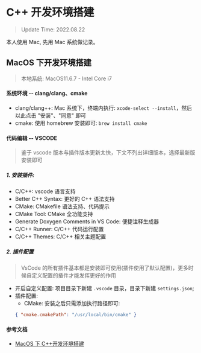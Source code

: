 # C++ 开发环境搭建

> Update Time: 2022.08.22

本人使用 Mac, 先用 Mac 系统做记录。

## MacOS 下开发环境搭建

> 本地系统: MacOS11.6.7 - Intel Core i7

#### 系统环境 -- clang/clang、cmake

- clang/clang++: Mac 系统下，终端内执行: `xcode-select --install`，然后以此点击 "安装"、"同意" 即可
- cmake: 使用 homebrew 安装即可: `brew install cmake`

#### 代码编辑 -- VSCODE

> 鉴于 vscode 版本与插件版本更新太快，下文不列出详细版本，选择最新版安装即可

##### 1. 安装插件:

- C/C++: vscode 语言支持
- Better C++ Syntax: 更好的 C++ 语法支持
- CMake: CMakefile 语法支持、代码提示
- CMake Tool: CMake 全功能支持
- Generate Doxygen Comments in VS Code: 便捷注释生成器
- C/C++ Runner: C/C++ 代码运行配置
- C/C++ Themes: C/C++ 相关主题配置

##### 2. 插件配置

> VsCode 的所有插件基本都是安装即可使用(插件使用了默认配置)，更多时候自定义配置的插件才能发挥更好的作用

- 开启自定义配置: 项目目录下新建 `.vscode` 目录，目录下新建 `settings.json`;
- 插件配置:
  - CMake: 安装之后只需添加执行路径即可:
  ```json
  { "cmake.cmakePath": "/usr/local/bin/cmake" }
  ```

#### 参考文档

- [MacOS 下 C++开发环境搭建](https://github.com/EricOo0/zhifengwei.blog/blob/main/MacOS%E4%B8%8BC%2B%2B%E5%BC%80%E5%8F%91%E7%8E%AF%E5%A2%83%E6%90%AD%E5%BB%BA.md)
